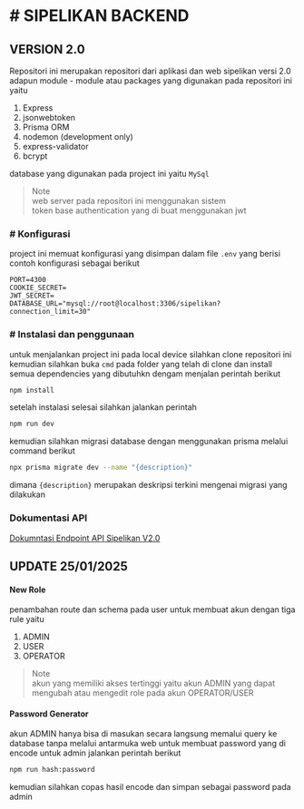 # # SIPELIKAN BACKEND
## VERSION 2.0

Repositori ini merupakan repositori dari aplikasi dan web sipelikan versi 2.0 \
adapun module - module atau packages yang digunakan pada repositori ini yaitu
1. Express
2. jsonwebtoken
3. Prisma ORM
4. nodemon (development only)
5. express-validator
6. bcrypt

database yang digunakan pada project ini yaitu `MySql`
> Note \
> web server pada repositori ini menggunakan sistem \
> token base authentication yang di buat menggunakan jwt

### # Konfigurasi
project ini memuat konfigurasi yang disimpan dalam file `.env` yang berisi contoh konfigurasi sebagai berikut
```env
PORT=4300
COOKIE_SECRET=
JWT_SECRET=
DATABASE_URL="mysql://root@localhost:3306/sipelikan?connection_limit=30"
```

### # Instalasi dan penggunaan
untuk menjalankan project ini pada local device silahkan clone repositori ini \
kemudian silahkan buka `cmd` pada folder yang telah di clone dan install semua dependencies yang dibutuhkn dengam menjalan perintah berikut 
```bash
npm install
```
setelah instalasi selesai silahkan jalankan perintah
```bash
npm run dev
```
kemudian silahkan migrasi database dengan menggunakan prisma melalui command berikut
```bash
npx prisma migrate dev --name "{description}"
```
dimana `{description}` merupakan deskripsi terkini mengenai migrasi yang dilakukan

### Dokumentasi API
[Dokumntasi Endpoint API Sipelikan V2.0](https://documenter.getpostman.com/view/41333421/2sAYQdjVpp)

## UPDATE 25/01/2025

#### New Role
penambahan route dan schema pada user untuk membuat akun dengan tiga rule yaitu
1. ADMIN
2. USER
3. OPERATOR
> Note \
> akun yang memiliki akses tertinggi yaitu akun ADMIN yang dapat mengubah atau mengedit role pada akun OPERATOR/USER

#### Password Generator
akun ADMIN hanya bisa di masukan secara langsung memalui query ke database tanpa melalui antarmuka web
untuk membuat password yang di encode untuk admin jalankan perintah berikut
```bash
npm run hash:password
```
kemudian silahkan copas hasil encode dan simpan sebagai password pada admin
